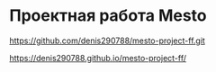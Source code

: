# Проектная работа Mesto

https://github.com/denis290788/mesto-project-ff.git

https://denis290788.github.io/mesto-project-ff/
